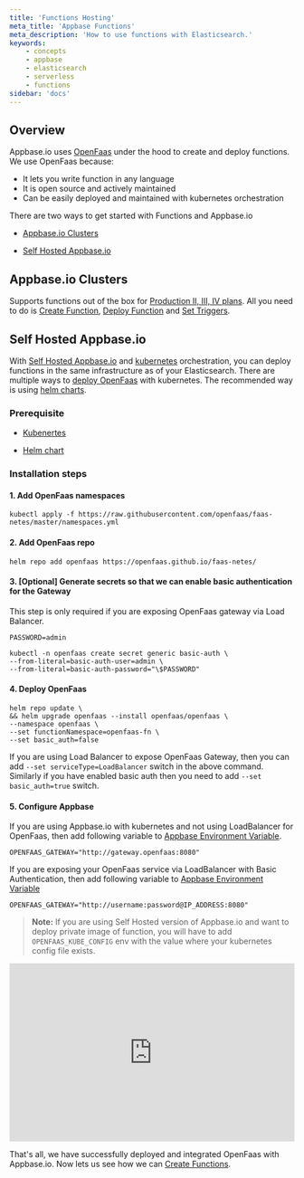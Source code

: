 ```yaml
---
title: 'Functions Hosting'
meta_title: 'Appbase Functions'
meta_description: 'How to use functions with Elasticsearch.'
keywords:
    - concepts
    - appbase
    - elasticsearch
    - serverless
    - functions
sidebar: 'docs'
---
```


## Overview

Appbase.io uses [OpenFaas](https://docs.openfaas.com) under the hood to create and deploy functions. We use OpenFaas because:

-   It lets you write function in any language
-   It is open source and actively maintained
-   Can be easily deployed and maintained with kubernetes orchestration

There are two ways to get started with Functions and Appbase.io

-   [Appbase.io Clusters](https://docs.appbase.io/docs/hosting/clusters/)

-   [Self Hosted Appbase.io](https://github.com/appbaseio/arc-k8s)

## Appbase.io Clusters

Supports functions out of the box for [Production II, III, IV plans](https://appbase.io/clusters/#pricing). All you need to do is [Create Function](/docs/search/functions/create/), [Deploy Function](/docs/search/functions/deploy/) and [Set Triggers](/docs/search/functions/trigger/).

## Self Hosted Appbase.io

With [Self Hosted Appbase.io](https://github.com/appbaseio/arc-k8s) and [kubernetes](https://kubernetes.io/) orchestration, you can deploy functions in the same infrastructure as of your Elasticsearch. There are multiple ways to [deploy OpenFaas](https://docs.openfaas.com/deployment/kubernetes/) with kubernetes. The recommended way is using [helm charts](https://helm.sh/docs/topics/charts/).

### Prerequisite

-   [Kubenertes](https://kubernetes.io/docs/tasks/tools/install-kubectl/)

-   [Helm chart](https://github.com/helm/charts)

### Installation steps

#### 1. Add OpenFaas namespaces

    kubectl apply -f https://raw.githubusercontent.com/openfaas/faas-netes/master/namespaces.yml

#### 2. Add OpenFaas repo

    helm repo add openfaas https://openfaas.github.io/faas-netes/

#### 3. [Optional] Generate secrets so that we can enable basic authentication for the Gateway

This step is only required if you are exposing OpenFaas gateway via Load Balancer.

    PASSWORD=admin

    kubectl -n openfaas create secret generic basic-auth \
    --from-literal=basic-auth-user=admin \
    --from-literal=basic-auth-password="\$PASSWORD"

#### 4. Deploy OpenFaas

    helm repo update \
    && helm upgrade openfaas --install openfaas/openfaas \
    --namespace openfaas \
    --set functionNamespace=openfaas-fn \
    --set basic_auth=false

If you are using Load Balancer to expose OpenFaas Gateway, then you can add `--set serviceType=LoadBalancer` switch in the above command. Similarly if you have enabled basic auth then you need to add `--set basic_auth=true` switch.

#### 5. Configure Appbase

If you are using Appbase.io with kubernetes and not using LoadBalancer for OpenFaas, then add following variable to [Appbase Environment Variable](https://github.com/appbaseio/arc-k8s).

    OPENFAAS_GATEWAY="http://gateway.openfaas:8080"

If you are exposing your OpenFaas service via LoadBalancer with Basic Authentication, then add following variable to [Appbase Environment Variable](https://github.com/appbaseio/arc-k8s)

    OPENFAAS_GATEWAY="http://username:password@IP_ADDRESS:8080"

> **Note:** If you are using Self Hosted version of Appbase.io and want to deploy private image of function, you will have to add `OPENFAAS_KUBE_CONFIG` env with the value where your kubernetes config file exists.

<iframe title="Hosting demo" style="width:100%" height="315" src="https://www.youtube.com/embed/YR0jSSgfxwI" frameborder="0" allow="accelerometer; autoplay; encrypted-media; gyroscope; picture-in-picture" allowfullscreen></iframe>

That's all, we have successfully deployed and integrated OpenFaas with Appbase.io. Now lets us see how we can [Create Functions](/docs/search/functions/create/).
